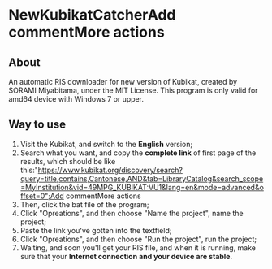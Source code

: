 # NewKubikatCatcherAdd commentMore actions
## About
An automatic RIS downloader for new version of Kubikat, created by SORAMI Miyabitama, under the MIT License.
This program is only valid for amd64 device with Windows 7 or upper.
## Way to use
1. Visit the Kubikat, and switch to the **English** version;
2. Search what you want, and copy the **complete link** of first page of the results, which should be like this:"https://www.kubikat.org/discovery/search?query=title,contains,Cantonese,AND&tab=LibraryCatalog&search_scope=MyInstitution&vid=49MPG_KUBIKAT:VU1&lang=en&mode=advanced&offset=0";Add commentMore actions
3. Then, click the bat file of the program;
4. Click "Opreations", and then choose "Name the project", name the project;
5. Paste the link you've gotten into the textfield;
6. Click "Opreations", and then choose "Run the project", run the project;
7. Waiting, and soon you'll get your RIS file, and when it is running, make sure that your **Internet connection and your device are stable**.
